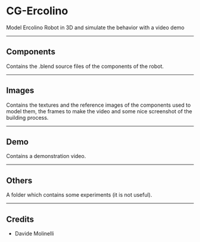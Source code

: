 # CG-Ercolino

Model Ercolino Robot in 3D and simulate the behavior with a video demo

*******************************************************************************

Components
----------
Contains the .blend source files of the components of the robot.

*******************************************************************************

Images
------
Contains the textures and the reference images of the components used to model them, the frames to make the video and some nice screenshot of the building process.

*******************************************************************************

Demo
----
Contains a demonstration video.

*******************************************************************************

Others
------
A folder which contains some experiments (it is not useful).

*******************************************************************************

Credits
-------

- Davide Molinelli
